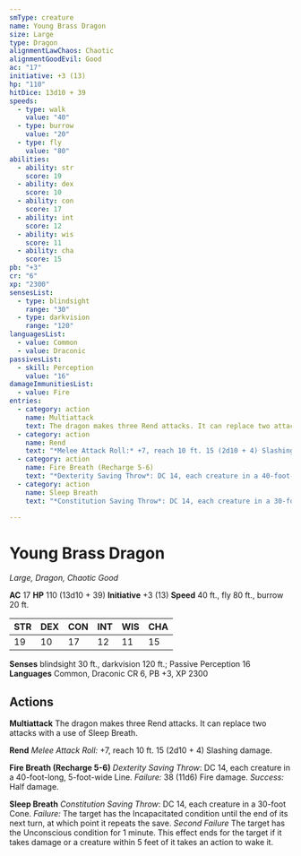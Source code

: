```yaml
---
smType: creature
name: Young Brass Dragon
size: Large
type: Dragon
alignmentLawChaos: Chaotic
alignmentGoodEvil: Good
ac: "17"
initiative: +3 (13)
hp: "110"
hitDice: 13d10 + 39
speeds:
  - type: walk
    value: "40"
  - type: burrow
    value: "20"
  - type: fly
    value: "80"
abilities:
  - ability: str
    score: 19
  - ability: dex
    score: 10
  - ability: con
    score: 17
  - ability: int
    score: 12
  - ability: wis
    score: 11
  - ability: cha
    score: 15
pb: "+3"
cr: "6"
xp: "2300"
sensesList:
  - type: blindsight
    range: "30"
  - type: darkvision
    range: "120"
languagesList:
  - value: Common
  - value: Draconic
passivesList:
  - skill: Perception
    value: "16"
damageImmunitiesList:
  - value: Fire
entries:
  - category: action
    name: Multiattack
    text: The dragon makes three Rend attacks. It can replace two attacks with a use of Sleep Breath.
  - category: action
    name: Rend
    text: "*Melee Attack Roll:* +7, reach 10 ft. 15 (2d10 + 4) Slashing damage."
  - category: action
    name: Fire Breath (Recharge 5-6)
    text: "*Dexterity Saving Throw*: DC 14, each creature in a 40-foot-long, 5-foot-wide Line. *Failure:*  38 (11d6) Fire damage. *Success:*  Half damage."
  - category: action
    name: Sleep Breath
    text: "*Constitution Saving Throw*: DC 14, each creature in a 30-foot Cone. *Failure:*  The target has the Incapacitated condition until the end of its next turn, at which point it repeats the save. *Second Failure* The target has the Unconscious condition for 1 minute. This effect ends for the target if it takes damage or a creature within 5 feet of it takes an action to wake it."

---
```


# Young Brass Dragon
*Large, Dragon, Chaotic Good*

**AC** 17
**HP** 110 (13d10 + 39)
**Initiative** +3 (13)
**Speed** 40 ft., fly 80 ft., burrow 20 ft.

| STR | DEX | CON | INT | WIS | CHA |
| --- | --- | --- | --- | --- | --- |
| 19 | 10 | 17 | 12 | 11 | 15 |

**Senses** blindsight 30 ft., darkvision 120 ft.; Passive Perception 16
**Languages** Common, Draconic
CR 6, PB +3, XP 2300

## Actions

**Multiattack**
The dragon makes three Rend attacks. It can replace two attacks with a use of Sleep Breath.

**Rend**
*Melee Attack Roll:* +7, reach 10 ft. 15 (2d10 + 4) Slashing damage.

**Fire Breath (Recharge 5-6)**
*Dexterity Saving Throw*: DC 14, each creature in a 40-foot-long, 5-foot-wide Line. *Failure:*  38 (11d6) Fire damage. *Success:*  Half damage.

**Sleep Breath**
*Constitution Saving Throw*: DC 14, each creature in a 30-foot Cone. *Failure:*  The target has the Incapacitated condition until the end of its next turn, at which point it repeats the save. *Second Failure* The target has the Unconscious condition for 1 minute. This effect ends for the target if it takes damage or a creature within 5 feet of it takes an action to wake it.
